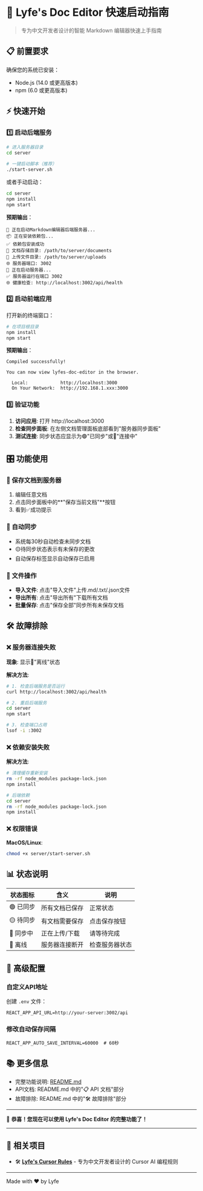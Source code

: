# 🚀 Lyfe's Doc Editor 快速启动指南

> 专为中文开发者设计的智能 Markdown 编辑器快速上手指南

## 📋 前置要求

确保您的系统已安装：
- Node.js (14.0 或更高版本)
- npm (6.0 或更高版本)

## ⚡ 快速开始

### 1️⃣ 启动后端服务

```bash
# 进入服务器目录
cd server

# 一键启动脚本（推荐）
./start-server.sh
```

或者手动启动：
```bash
cd server
npm install
npm start
```

**预期输出**：
```
🚀 正在启动Markdown编辑器后端服务器...
📦 正在安装依赖包...
✅ 依赖包安装成功
📁 文档存储目录: /path/to/server/documents
📁 上传文件目录: /path/to/server/uploads
🌐 服务器端口: 3002
🎯 正在启动服务器...
✅ 服务器运行在端口 3002
🌐 健康检查: http://localhost:3002/api/health
```

### 2️⃣ 启动前端应用

打开新的终端窗口：

```bash
# 在项目根目录
npm install
npm start
```

**预期输出**：
```
Compiled successfully!

You can now view lyfes-doc-editor in the browser.

  Local:            http://localhost:3000
  On Your Network:  http://192.168.1.xxx:3000
```

### 3️⃣ 验证功能

1. **访问应用**: 打开 http://localhost:3000
2. **检查同步面板**: 在左侧文档管理面板底部看到"服务器同步面板"
3. **测试连接**: 同步状态应显示为🟢"已同步"或🔵"连接中"

## 🎛️ 功能使用

### 💾 保存文档到服务器
1. 编辑任意文档
2. 点击同步面板中的**"保存当前文档"**按钮
3. 看到✅成功提示

### 🔄 自动同步
- 系统每30秒自动检查未同步文档
- 🟡待同步状态表示有未保存的更改
- 自动保存标签显示自动保存已启用

### 📁 文件操作
- **导入文件**: 点击"导入文件"上传.md/.txt/.json文件
- **导出所有**: 点击"导出所有"下载所有文档
- **批量保存**: 点击"保存全部"同步所有未保存文档

## 🛠️ 故障排除

### ❌ 服务器连接失败
**现象**: 显示🔴"离线"状态

**解决方法**:
```bash
# 1. 检查后端服务是否运行
curl http://localhost:3002/api/health

# 2. 重启后端服务
cd server
npm start

# 3. 检查端口占用
lsof -i :3002
```

### ❌ 依赖安装失败
**解决方法**:
```bash
# 清理缓存重新安装
rm -rf node_modules package-lock.json
npm install

# 后端依赖
cd server
rm -rf node_modules package-lock.json  
npm install
```

### ❌ 权限错误
**MacOS/Linux**:
```bash
chmod +x server/start-server.sh
```

## 📊 状态说明

| 状态图标 | 含义 | 说明 |
|---------|------|------|
| 🟢 已同步 | 所有文档已保存 | 正常状态 |
| 🟡 待同步 | 有文档需要保存 | 点击保存按钮 |
| 🔵 同步中 | 正在上传/下载 | 请等待完成 |
| 🔴 离线 | 服务器连接断开 | 检查服务器状态 |

## 🔧 高级配置

### 自定义API地址
创建 `.env` 文件：
```env
REACT_APP_API_URL=http://your-server:3002/api
```

### 修改自动保存间隔
```env
REACT_APP_AUTO_SAVE_INTERVAL=60000  # 60秒
```

## 📚 更多信息

- 完整功能说明: [README.md](README.md)
- API文档: README.md 中的"📋 API 文档"部分
- 故障排除: README.md 中的"🛠️ 故障排除"部分

---

🎉 **恭喜！您现在可以使用 Lyfe's Doc Editor 的完整功能了！**

---

## 🔗 相关项目

- 🛠️ **[Lyfe's Cursor Rules](https://github.com/laifu2025/lyfes-cursor-rules)** - 专为中文开发者设计的 Cursor AI 编程规则

---

Made with ❤️ by Lyfe 